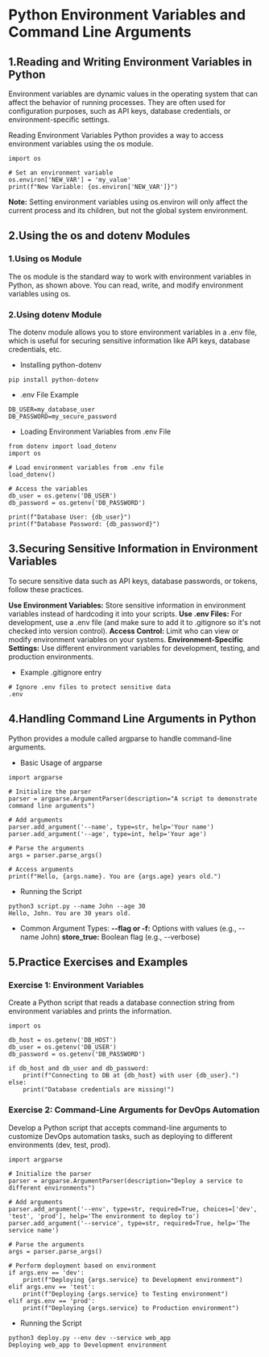 # Python Environment Variables and Command Line Arguments

## 1.Reading and Writing Environment Variables in Python
Environment variables are dynamic values in the operating system that can affect the behavior of running processes. They
are often used for configuration purposes, such as API keys, database credentials, or environment-specific settings.

Reading Environment Variables
Python provides a way to access environment variables using the os module.
```
import os

# Set an environment variable
os.environ['NEW_VAR'] = 'my_value'
print(f"New Variable: {os.environ['NEW_VAR']}")
```
**Note:** Setting environment variables using os.environ will only affect the current process and its children, but not 
the global system environment.

## 2.Using the os and dotenv Modules

### 1.Using os Module
The os module is the standard way to work with environment variables in Python, as shown above. You can read, write, and
modify environment variables using os.

### 2.Using dotenv Module
The dotenv module allows you to store environment variables in a .env file, which is useful for securing sensitive information
like API keys, database credentials, etc.

- Installing python-dotenv
```
pip install python-dotenv
```
- .env File Example
```
DB_USER=my_database_user
DB_PASSWORD=my_secure_password
```
- Loading Environment Variables from .env File
```
from dotenv import load_dotenv
import os

# Load environment variables from .env file
load_dotenv()

# Access the variables
db_user = os.getenv('DB_USER')
db_password = os.getenv('DB_PASSWORD')

print(f"Database User: {db_user}")
print(f"Database Password: {db_password}")
```
## 3.Securing Sensitive Information in Environment Variables
To secure sensitive data such as API keys, database passwords, or tokens, follow these practices.

**Use Environment Variables:** Store sensitive information in environment variables instead of hardcoding it into your scripts.
**Use .env Files:** For development, use a .env file (and make sure to add it to .gitignore so it's not checked into version control).
**Access Control:** Limit who can view or modify environment variables on your systems.
**Environment-Specific Settings:** Use different environment variables for development, testing, and production environments.

- Example .gitignore entry
```
# Ignore .env files to protect sensitive data
.env
```

## 4.Handling Command Line Arguments in Python
Python provides a module called argparse to handle command-line arguments.

- Basic Usage of argparse
```
import argparse

# Initialize the parser
parser = argparse.ArgumentParser(description="A script to demonstrate command line arguments")

# Add arguments
parser.add_argument('--name', type=str, help='Your name')
parser.add_argument('--age', type=int, help='Your age')

# Parse the arguments
args = parser.parse_args()

# Access arguments
print(f"Hello, {args.name}. You are {args.age} years old.")
```
- Running the Script
```
python3 script.py --name John --age 30
Hello, John. You are 30 years old.
```
- Common Argument Types:
**--flag or -f:** Options with values (e.g., --name John)
**store_true:** Boolean flag (e.g., --verbose)

## 5.Practice Exercises and Examples

### Exercise 1: Environment Variables
Create a Python script that reads a database connection string from environment variables and prints the information.
```
import os

db_host = os.getenv('DB_HOST')
db_user = os.getenv('DB_USER')
db_password = os.getenv('DB_PASSWORD')

if db_host and db_user and db_password:
    print(f"Connecting to DB at {db_host} with user {db_user}.")
else:
    print("Database credentials are missing!")
```

### Exercise 2: Command-Line Arguments for DevOps Automation
Develop a Python script that accepts command-line arguments to customize DevOps automation tasks, such as deploying to 
different environments (dev, test, prod).
```
import argparse

# Initialize the parser
parser = argparse.ArgumentParser(description="Deploy a service to different environments")

# Add arguments
parser.add_argument('--env', type=str, required=True, choices=['dev', 'test', 'prod'], help='The environment to deploy to')
parser.add_argument('--service', type=str, required=True, help='The service name')

# Parse the arguments
args = parser.parse_args()

# Perform deployment based on environment
if args.env == 'dev':
    print(f"Deploying {args.service} to Development environment")
elif args.env == 'test':
    print(f"Deploying {args.service} to Testing environment")
elif args.env == 'prod':
    print(f"Deploying {args.service} to Production environment")
```
- Running the Script
```
python3 deploy.py --env dev --service web_app
Deploying web_app to Development environment
```
